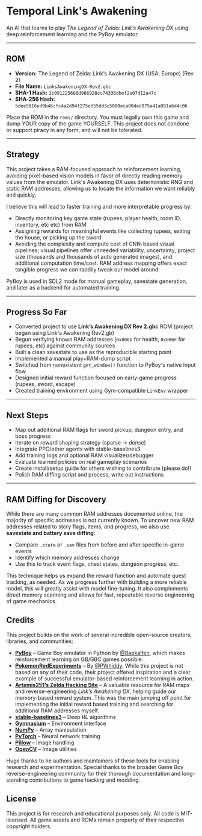 # Temporal Link's Awakening

An AI that learns to play *The Legend of Zelda: Link’s Awakening DX* using deep reinforcement learning and the PyBoy emulator.


---

## ROM

- **Version:** The Legend of Zelda: Link’s Awakening DX (USA, Europe) (Rev 2)  
- **File Name:** `LinksAwakeningDX-Rev2.gbc`  
- **SHA-1 Hash:** `1c091225688d966928cc74336dbef2e07d12a47c`  
- **SHA-256 Hash:** `5dee5816ed9b46cfc4a2d94f275e555dd3c5080eca00ded975a41a881a6d4c06`

Place the ROM in the `roms/` directory. You must legally own this game and dump YOUR copy of the game YOURSELF. This project does not condone or support piracy in any form, and will not be tolerated.

---

## Strategy

This project takes a RAM-focused approach to reinforcement learning, avoiding pixel-based vision models in favor of directly reading memory values from the emulator. Link's Awakening DX uses deterministic RNG and static RAM addresses, allowing us to locate the information we want reliably and quickly.

I believe this will lead to faster training and more interpretable progress by:
- Directly monitoring key game state (rupees, player health, room ID, inventory, etc etc) from RAM
- Assigning rewards for meaningful events like collecting rupees, exiting the house, or picking up the sword
- Avoiding the complexity and compute cost of CNN-based visual pipelines; visual pipelines offer unneeded variability, uncertainty, project size (thousands and thousands of auto generated images), and additional computation time/cost. RAM address mapping offers exact tangible progress we can rapdily tweak our model around.

PyBoy is used in SDL2 mode for manual gameplay, savestate generation, and later as a backend for automated training.

---

## Progress So Far

- Converted project to use **Link’s Awakening DX Rev 2.gbc** ROM  (project began using Link's Awakening Rev2.gb)
- Begun verifying known RAM addresses (`0x006D` for health, `0x006F` for rupees, etc) against community sources  
- Built a clean savestate to use as the reproducible starting point  
- Implemented a manual play+RAM-dump script  
- Switched from nonexistent `get_window()` function to PyBoy's native input flow  
- Designed initial reward function focused on early-game progress (rupees, sword, escape)  
- Created training environment using Gym-compatible `LinkEnv` wrapper

---

## Next Steps

- Map out additional RAM flags for sword pickup, dungeon entry, and boss progress  
- Iterate on reward shaping strategy (sparse → dense)  
- Integrate PPO/other agents with stable-baselines3 
- Add training logs and optional RAM visualizer/debugger  
- Evaluate learned policies on real gameplay scenarios
- Create install/setup guide for others wishing to contribrute (please do!)
- Polish RAM diffing script and process, write out instructions

---

## RAM Diffing for Discovery

While there are many common RAM addresses documented online, the majority of specific addresses is not currently known. To uncover new RAM addresses related to story flags, items, and progress, we also use **savestate and battery save diffing**:

- Compare `.state` or `.sav` files from before and after specific in-game events
- Identify which memory addresses change
- Use this to track event flags, chest states, dungeon progress, etc.

This technique helps us expand the reward function and automate quest tracking, as needed. As we progress further with building a more reliable model, this will greatly assist with model fine-tuning. It also complements direct memory scanning and allows for fast, repeatable reverse engineering of game mechanics.

## Credits

This project builds on the work of several incredible open-source creators, libraries, and communities:

- [**PyBoy**](https://github.com/Baekalfen/PyBoy) – Game Boy emulator in Python by [@Baekalfen](https://github.com/Baekalfen), which makes reinforcement learning on GB/GBC games possible.
- [**PokemonRedExperiments**](https://github.com/PWhiddy/PokemonRedExperiments/tree/master) – By [@PWhiddy](https://github.com/PWhiddy). While this project is not based on any of their code, their project offered inspiration and a clear example of successful emulator-based reinforcement learning in action. 
- [**Artemis251’s Zelda Hacking Site**](http://artemis251.fobby.net/zelda/index.php) – A valuable resource for RAM maps and reverse-engineering *Link’s Awakening DX*, helping guide our memory-based reward system. This was the main jumping off point for implementing the initial reward based training and searching for additional RAM addresses myself.
- [**stable-baselines3**](https://github.com/DLR-RM/stable-baselines3) – Deep RL algorithms
- [**Gymnasium**](https://github.com/Farama-Foundation/Gymnasium) – Environment interface
- [**NumPy**](https://github.com/numpy/numpy) – Array manipulation
- [**PyTorch**](https://pytorch.org/) – Neural network training
- [**Pillow**](https://github.com/python-pillow/Pillow) – Image handling
- [**OpenCV**](https://github.com/opencv/opencv-python) – Image utilities

Huge thanks to he authors and maintainers of these tools for enabling research and experimentation.
Special thanks to the broader Game Boy reverse-engineering community for their thorough documentation and long-standing contributions to game hacking and modding.

## License

This project is for research and educational purposes only. All code is MIT-licensed. All game assets and ROMs remain property of their respective copyright holders.
